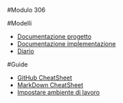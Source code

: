#Modulo 306


#Modelli
  - [Documentazione progetto](Modelli/ModelloDocProgettazione.md)
  - [Documentazione implementazione](Modelli/ModelloDocImplementazione.md)
  - [Diario](Modelli/ModelloDiario.md)


#Guide

- [GitHub CheatSheet](Guide/github-cheatsheet.pdf)
- [MarkDown CheatSheet](Guide/markdownCheatSheet.md)
- [Impostare ambiente di lavoro](Guide/ImpostareAmbienteLavoro.md)


